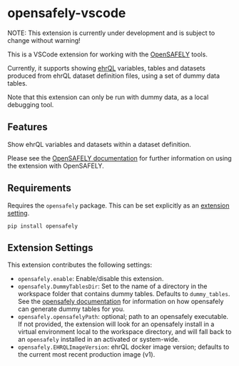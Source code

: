 # opensafely-vscode

NOTE: This extension is currently under development and is subject to change without warning!

This is a VSCode extension for working with the [OpenSAFELY](www.opensafely.org) tools.

Currently, it supports showing [ehrQL](https://docs.opensafely.org/ehrql) variables, tables and
datasets produced from ehrQL dataset definition files, using a set of dummy data tables.

Note that this extension can only be run with dummy data, as a local debugging tool.


## Features

Show ehrQL variables and datasets within a dataset definition.

Please see the [OpenSAFELY documentation](https://docs.opensafely.org/ehrql/explanation/vscode-extension/) for further information on using the extension with OpenSAFELY.


## Requirements

Requires the `opensafely` package. This can be set explicitly as an [extension setting](#extension-settings). 

```
pip install opensafely
```

## Extension Settings

This extension contributes the following settings:

* `opensafely.enable`: Enable/disable this extension.
* `opensafely.DummyTablesDir`: Set to the name of a directory in the workspace folder that
  contains dummy tables. Defaults to `dummy_tables`. See the
  [opensafely documentation](https://docs.opensafely.org/ehrql/how-to/dummy-data/#supply-your-own-dummy-tables)
  for information on how opensafely can generate dummy tables for you.
* `opensafely.opensafelyPath`: optional; path to an opensafely executable. If not provided,
  the extension will look for an opensafely install in a virtual environment local to the
  workspace directory, and will fall back to an `opensafely` installed in an activated or
  system-wide.
* `opensafely.EHRQLImageVersion`: ehrQL docker image version; defaults to the current most recent
  production image (v1).
